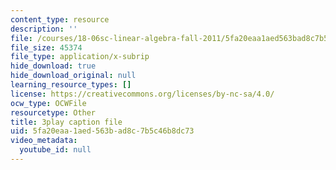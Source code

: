 ```yaml
---
content_type: resource
description: ''
file: /courses/18-06sc-linear-algebra-fall-2011/5fa20eaa1aed563bad8c7b5c46b8dc73_RWvi4Vx4CDc.vtt
file_size: 45374
file_type: application/x-subrip
hide_download: true
hide_download_original: null
learning_resource_types: []
license: https://creativecommons.org/licenses/by-nc-sa/4.0/
ocw_type: OCWFile
resourcetype: Other
title: 3play caption file
uid: 5fa20eaa-1aed-563b-ad8c-7b5c46b8dc73
video_metadata:
  youtube_id: null
---
```

